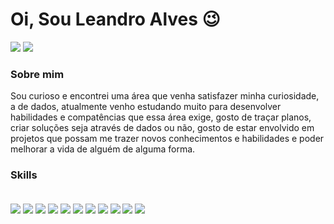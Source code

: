 # Oi, Sou Leandro Alves 😉
<!---
[![Github Badge](https://img.shields.io/badge/-Github-000?style=flat-square&logo=Github&logoColor=white&link=https://github.com/fagnerpsantos)](https://github.com/fagnerpsantos)
[![Twitter Badge](https://img.shields.io/badge/-Twitter-1ca0f1?style=flat-square&labelColor=1ca0f1&logo=twitter&logoColor=white&link=https://twitter.com/fagnerpsantos)](https://twitter.com/fagnerpsantos)
[![Youtube Badge](https://img.shields.io/badge/-YouTube-ff0000?style=flat-square&labelColor=ff0000&logo=youtube&logoColor=white&link=https://www.youtube.com/user/TreinaWeb)](https://www.youtube.com/user/TreinaWeb)
https://img.shields.io/badge/Streamlit-FF4B4B?style=for-the-badge&logo=Streamlit&logoColor=white
[![Linkedin Badge](https://img.shields.io/badge/-LinkedIn-blue?style=flat-square&logo=Linkedin&logoColor=white&link=https://www.linkedin.com/in/fagnerpsantos/)](https://www.linkedin.com/in/leandro-alves-79683576/)
<img align="center" src=https://img.shields.io/badge/Pandas-2C2D72?style=for-the-badge&logo=pandas&logoColor=white"> Certificações 
<img align="center" src=https://img.shields.io/badge/Udemy-EC5252?style=for-the-badge&logo=Udemy&logoColor=white">
- [Courses](https://www.treinaweb.com.br/cursos-online?q=fagner+pinheiro) 👨🏼‍🏫 - It's are technical courses on many technologies, such as Django, Flask, Python, Kotlin, Flutter, Dart, Git and more
 <img align="center" src=https://github-readme-stats.vercel.app/api/top-langs/?username={username}&theme=blue-green?style=for-the-badge&logo=pandas&logoColor=white">
- [Blog](https://www.treinaweb.com.br/blog/author/fagner-pinheiro/) ✍🏼 - I'm write about many things.
- [Website](https://fagnerpsantos.dev/) 💻 - Working on it.
<a href="https://www.youtube.com/channel/UC_-uuuZbY0AAt9CViNzvc-Q" target="_blank"><img src="https://img.shields.io/badge/YouTube-FF0000?style=for-the-badge&logo=youtube&logoColor=white" target="_blank"></a>
<a href="https://instagram.com/rafaballerini" target="_blank"><img src="https://img.shields.io/badge/-Instagram-%23E4405F?style=for-the-badge&logo=instagram&logoColor=white" target="_blank"></a>
<a href="https://www.twitch.tv/rafaballerinii" target="_blank"><img src="https://img.shields.io/badge/Twitch-9146FF?style=for-the-badge&logo=twitch&logoColor=white" target="_blank"></a>
<a href="https://discord.gg/wagxzStdcR" target="_blank"><img src="https://img.shields.io/badge/Discord-7289DA?style=for-the-badge&logo=discord&logoColor=white" target="_blank"></a> 
<img align="center" src=https://github-readme-stats.vercel.app/api/top-langs/?username={username}&theme=blue-green?style=for-the-badge&logo=pandas&logoColor=white">
WillLeandro/WillLeandro is a ✨ special ✨ repository because its `README.md` (this file) appears on your GitHub profile.
You can click the Preview link to take a look at your changes.

div> --->

  
  <a href = "mailto:laswsdata@gmail.com"><img src="https://img.shields.io/badge/-Gmail-%23333?style=for-the-badge&logo=gmail&logoColor=white" target="_blank"></a>
  <a href="https://www.linkedin.com/in/leandro-alves-79683576/" target="_blank"><img src="https://img.shields.io/badge/-LinkedIn-%230077B5?style=for-the-badge&logo=linkedin&logoColor=white" target="_blank"></a> 

### Sobre mim

Sou curioso e encontrei uma área que venha satisfazer minha curiosidade, a de dados, atualmente venho estudando muito para desenvolver habilidades e compatências que essa área exige, gosto de traçar planos, criar soluções seja através de dados ou não, gosto de estar envolvido em projetos que possam me trazer novos conhecimentos e habilidades e poder melhorar a vida de alguém de alguma forma. 

### Skills

<div style="display: inline_block"><br>
<img align="center" src=https://img.shields.io/badge/Jupyter-DCDCDC.svg?&style=for-the-badge&logo=Jupyter&logoColor=white">
<img align="center" src=https://img.shields.io/badge/Colab-DCDCDC.svg?&style=for-the-badge&logo=colab&logoColor=white">
<img align="center" src=https://img.shields.io/badge/MySQL-DCDCDC?style=for-the-badge&logo=mysql&logoColor=white">
<img align="center" src=https://img.shields.io/badge/PowerBI-DCDCDC?style=for-the-badge&logo=Power%20BI&logoColor=white">
<img align="center" src=https://img.shields.io/badge/Tableau-DCDCDC?style=for-the-badge&logo=Tableau&logoColor=MediumBlue">  
<img align="center" src=https://img.shields.io/badge/Python-DCDCDC?style=for-the-badge&logo=python&logoColor=white">
<img align="center" src=https://img.shields.io/badge/Numpy-DCDCDC?style=for-the-badge&logo=numpy&logoColor=white">
<img align="center" src=https://img.shields.io/badge/Pandas-DCDCDC?style=for-the-badge&logo=pandas&logoColor=white">
<img align="center" src=https://img.shields.io/badge/Plotly-DCDCDC?style=for-the-badge&logo=plotly&logoColor=white">  
<img align="center" src=https://img.shields.io/badge/BigQuery-DCDCDC?style=for-the-badge&logo=&logoColor=white">
<img align="center" src=https://img.shields.io/badge/DataStudio-DCDCDC?style=for-the-badge&logo=&logoColor=">
                                                                                                                 
                     
 
  
     


  
  


